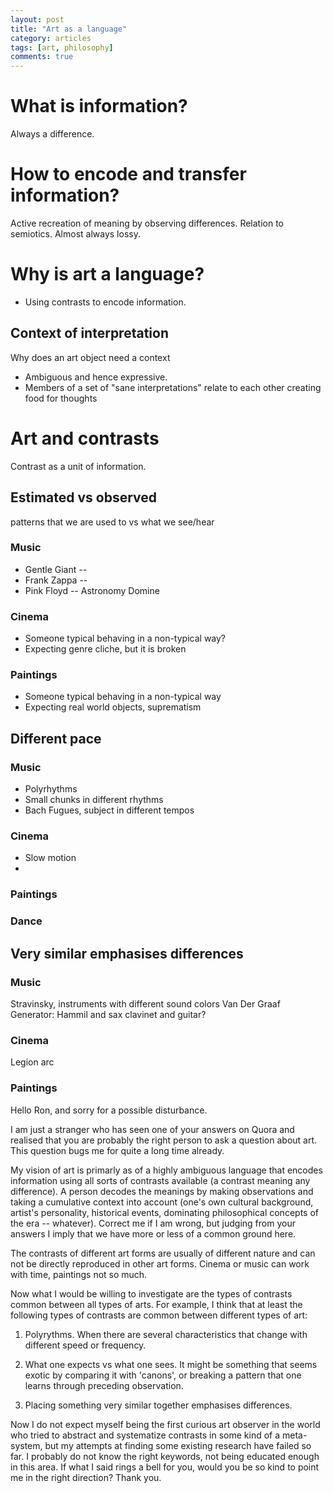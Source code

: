 ```yaml
---
layout: post
title: "Art as a language"
category: articles
tags: [art, philosophy]
comments: true
---
```




# What is information? 
Always a difference.


# How to encode and transfer information?

Active recreation of meaning by observing differences.
Relation to semiotics.
Almost always lossy.

# Why is art a language?

* Using contrasts to encode information.

## Context of interpretation

Why does an art object need a context
* Ambiguous and hence expressive.
* Members of a set of "sane interpretations" relate to each other creating food for thoughts


# Art and contrasts

Contrast as a unit of information.

## Estimated vs observed
patterns that we are used to vs  what we see/hear
 
### Music
* Gentle Giant -- 
* Frank Zappa --
* Pink Floyd -- Astronomy Domine

### Cinema
* Someone typical behaving in a non-typical way?
* Expecting genre cliche, but it is broken


### Paintings
* Someone typical behaving in a non-typical way
* Expecting real world objects, suprematism

## Different pace

### Music

* Polyrhythms
* Small chunks in different rhythms 
* Bach Fugues, subject in different tempos


### Cinema
* Slow motion
* 

### Paintings 


### Dance



## Very similar emphasises differences

### Music
Stravinsky, instruments with different sound colors
Van Der Graaf Generator: Hammil and sax
clavinet and guitar?

### Cinema
Legion arc


### Paintings


>>>

Hello Ron, and sorry for a possible disturbance. 

I am just a stranger who has seen one of your answers on Quora and realised that you are probably the right person to ask a question about art. This question bugs me for quite a long time already.

My vision of art is primarly as of a highly ambiguous language that encodes information using all sorts of contrasts available (a contrast meaning any difference). A person decodes the meanings by making observations and taking a cumulative context into account (one's own cultural background, artist's personality, historical events, dominating philosophical concepts of the era -- whatever). Correct me if I am wrong, but judging from your answers I imply that we have more or less of a common ground here.

The contrasts  of different art forms are usually of different nature and can not be directly reproduced in other art forms. Cinema or music can work with time, paintings not so much. 

Now what I would be willing to investigate are the types of contrasts common between all types of arts. For example, I think that at least the following types of contrasts are common between different types of art:

1. Polyrythms.  When there are several characteristics that change with different speed or frequency.

2. What one expects vs what one sees. It might be something that seems exotic by comparing it with 'canons', or breaking a pattern that one learns through preceding observation. 

3. Placing something very similar together emphasises differences. 

Now I do not expect myself being the first curious art observer in the world who tried to abstract and systematize contrasts in some kind of a meta-system, but my attempts at finding some existing research have failed so far. I probably do not know the right keywords, not being educated enough in this area. If what I said rings a bell for you, would you be so kind to point me in the right direction? Thank you.
